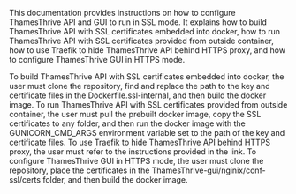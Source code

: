 This documentation provides instructions on how to configure ThamesThrive API and GUI to run in SSL mode. It explains how to build ThamesThrive API with SSL certificates embedded into docker, how to run ThamesThrive API with SSL certificates provided from outside container, how to use Traefik to hide ThamesThrive API behind HTTPS proxy, and how to configure ThamesThrive GUI in HTTPS mode. 

To build ThamesThrive API with SSL certificates embedded into docker, the user must clone the repository, find and replace the path to the key and certificate files in the Dockerfile.ssl-internal, and then build the docker image. To run ThamesThrive API with SSL certificates provided from outside container, the user must pull the prebuilt docker image, copy the SSL certificates to any folder, and then run the docker image with the GUNICORN_CMD_ARGS environment variable set to the path of the key and certificate files. To use Traefik to hide ThamesThrive API behind HTTPS proxy, the user must refer to the instructions provided in the link. To configure ThamesThrive GUI in HTTPS mode, the user must clone the repository, place the certificates in the ThamesThrive-gui/nginix/conf-ssl/certs folder, and then build the docker image.
